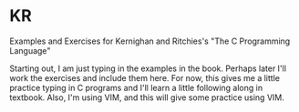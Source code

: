# KR
Examples and Exercises for Kernighan and Ritchies's "The C Programming Language"

Starting out, I am just typing in the examples in the book.  Perhaps later I'll work the exercises and include them here.  For now, this gives me a little practice typing in C programs and I'll learn a little following along in textbook.  Also, I'm using VIM, and this will give some practice using VIM.
